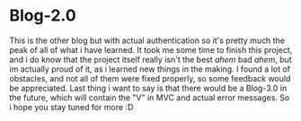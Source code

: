 # Blog-2.0
This is the other blog but with actual authentication so it's pretty much the peak of all of what i have learned.
It took me some time to finish this project, and i do know that the project itself really isn't the best *ahem* bad *ahem*, but im actually proud of it, as i learned new things in the making.
I found a lot of obstacles, and not all of them were fixed properly, so some feedback would be appreciated.
Last thing i want to say is that there would be a Blog-3.0 in the future, which will contain the "V" in MVC and actual error messages. So i hope you stay tuned for more :D
